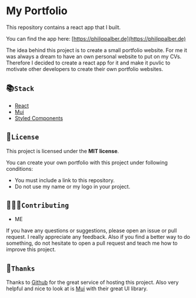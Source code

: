 # My Portfolio

This repository contains a react app that I built.

You can find the app here:
[https://philippalber.de](https://philippalber.de)

The idea behind this project is to create a small portfolio website.
For me it was always a dream to have an own personal website to put on my CVs.
Therefore I decided to create a react app for it and make it puvlic to motivate other developers to create their own portfolio websites.




## 📚`Stack` 

- [React](https://reactjs.org)
- [Mui](https://mui.com)
- [Styled Components](https://styled-components.com)
  

    
## 📃`License` 

This project is licensed under the **MIT license**.

You can create your own portfolio with this project under following conditions:
- You must include a link to this repository.
- Do not use my name or my logo in your project.


## 🧑‍🤝‍🧑`Contributing` 
- ME

If you have any questions or suggestions, please open an issue or pull request.
I really appreciate any feedback. Also if you find a better way to do something, do not hesitate to open a pull request and teach me how to improve this project.


## 🙏`Thanks` 
Thanks to [Github](https://github.com) for the great service of hosting this project.
Also very helpful and nice to look at is [Mui](https://mui.com) with their great UI library.
